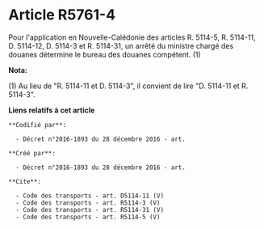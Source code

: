 # Article R5761-4

Pour l'application en Nouvelle-Calédonie des articles R. 5114-5, R. 5114-11, D. 5114-12, D. 5114-3 et R. 5114-31, un arrêté
du ministre chargé des douanes détermine le bureau des douanes compétent. (1)

**Nota:**

(1) Au lieu de "R. 5114-11 et D. 5114-3", il convient de lire "D. 5114-11 et R. 5114-3".

**Liens relatifs à cet article**

	**Codifié par**:

	  - Décret n°2016-1893 du 28 décembre 2016 - art.

	**Créé par**:

	  - Décret n°2016-1893 du 28 décembre 2016 - art.

	**Cite**:

	  - Code des transports - art. D5114-11 (V)
	  - Code des transports - art. R5114-3 (V)
	  - Code des transports - art. R5114-31 (V)
	  - Code des transports - art. R5114-5 (V)
